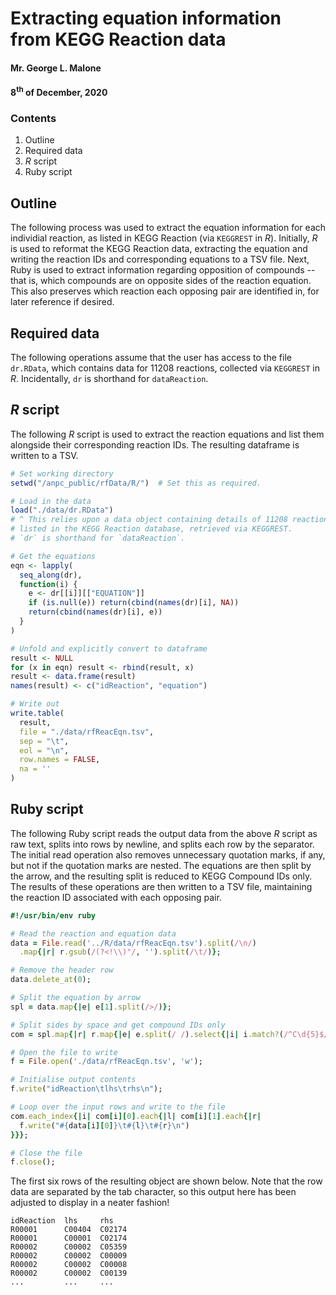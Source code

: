 # Extracting equation information from KEGG Reaction data
#### Mr. George L. Malone
#### 8<sup>th</sup> of December, 2020

### Contents
1.  Outline
2.  Required data
3.  *R* script
4.  Ruby script

## Outline

The following process was used to extract the equation information for each
individial reaction, as listed in KEGG Reaction (via `KEGGREST` in *R*).
Initially, *R* is used to reformat the KEGG Reaction data, extracting the
equation and writing the reaction IDs and corresponding equations to a TSV
file.  Next, Ruby is used to extract information regarding opposition of
compounds -- that is, which compounds are on opposite sides of the reaction
equation.  This also preserves which reaction each opposing pair are identified
in, for later reference if desired.

## Required data

The following operations assume that the user has access to the file
`dr.RData`, which contains data for 11208 reactions, collected via `KEGGREST`
in *R*.  Incidentally, `dr` is shorthand for `dataReaction`.

## *R* script

The following *R* script is used to extract the reaction equations and list
them alongside their corresponding reaction IDs.  The resulting dataframe is
written to a TSV.

```r
# Set working directory
setwd("/anpc_public/rfData/R/")  # Set this as required.

# Load in the data
load("./data/dr.RData")
# ^ This relies upon a data object containing details of 11208 reactions, as
# listed in the KEGG Reaction database, retrieved via KEGGREST.
# `dr` is shorthand for `dataReaction`.

# Get the equations
eqn <- lapply(
  seq_along(dr),
  function(i) {
    e <- dr[[i]][["EQUATION"]]
    if (is.null(e)) return(cbind(names(dr)[i], NA))
    return(cbind(names(dr)[i], e))
  }
)

# Unfold and explicitly convert to dataframe
result <- NULL
for (x in eqn) result <- rbind(result, x)
result <- data.frame(result)
names(result) <- c("idReaction", "equation")

# Write out
write.table(
  result,
  file = "./data/rfReacEqn.tsv",
  sep = "\t",
  eol = "\n",
  row.names = FALSE,
  na = ''
)
```

## Ruby script

The following Ruby script reads the output data from the above *R* script as
raw text, splits into rows by newline, and splits each row by the separator.
The initial read operation also removes unnecessary quotation marks, if any,
but not if the quotation marks are nested.  The equations are then split by the
arrow, and the resulting split is reduced to KEGG Compound IDs only.  The
results of these operations are then written to a TSV file, maintaining the
reaction ID associated with each opposing pair.

```ruby
#!/usr/bin/env ruby

# Read the reaction and equation data
data = File.read('../R/data/rfReacEqn.tsv').split(/\n/)
  .map{|r| r.gsub(/(?<!\\)"/, '').split(/\t/)};

# Remove the header row
data.delete_at(0);

# Split the equation by arrow
spl = data.map{|e| e[1].split(/>/)};

# Split sides by space and get compound IDs only
com = spl.map{|r| r.map{|e| e.split(/ /).select{|i| i.match?(/^C\d{5}$/) }}};

# Open the file to write
f = File.open('./data/rfReacEqn.tsv', 'w');

# Initialise output contents
f.write("idReaction\tlhs\trhs\n");

# Loop over the input rows and write to the file
com.each_index{|i| com[i][0].each{|l| com[i][1].each{|r|
  f.write("#{data[i][0]}\t#{l}\t#{r}\n")
}}};

# Close the file
f.close();
```

The first six rows of the resulting object are shown below.  Note that the row
data are separated by the tab character, so this output here has been adjusted
to display in a neater fashion!

```
idReaction  lhs     rhs
R00001      C00404  C02174
R00001      C00001  C02174
R00002      C00002  C05359
R00002      C00002  C00009
R00002      C00002  C00008
R00002      C00002  C00139
...         ...     ...
```
